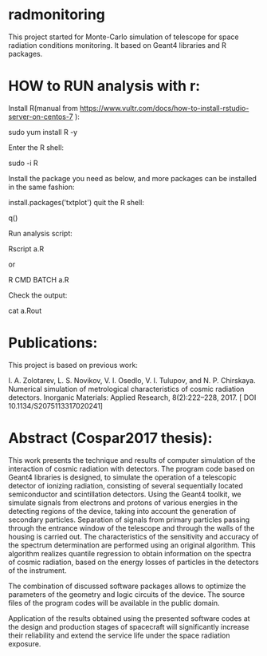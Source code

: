 # radmonitoring
This project started for Monte-Carlo simulation of telescope for space radiation conditions monitoring.
It based on Geant4 libraries and R packages.

# HOW to RUN analysis with r:

Install R(manual from https://www.vultr.com/docs/how-to-install-rstudio-server-on-centos-7 ):

sudo yum install R -y

Enter the R shell:

  sudo -i R

Install the package you need as below, and more packages can be installed in the same fashion:

  install.packages('txtplot')
quit the R shell:

  q()

Run analysis script:

  Rscript a.R

or

  R CMD BATCH a.R

Check the output:

  cat a.Rout


# Publications:
This project is based on previous work:

I. A. Zolotarev, L. S. Novikov, V. I. Osedlo, V. I. Tulupov, and N. P. Chirskaya. Numerical simulation of metrological characteristics of cosmic radiation detectors. Inorganic Materials: Applied Research, 8(2):222–228, 2017. [ DOI 10.1134/S2075113317020241]

# Abstract (Cospar2017 thesis):

This work presents the technique and results of computer simulation of the interaction of cosmic radiation with detectors.
The program code based on Geant4 libraries is designed, to simulate the operation of a telescopic detector of ionizing radiation,
consisting of several sequentially located semiconductor and scintillation detectors. Using the Geant4 toolkit,
we simulate signals from electrons and protons of various energies in the detecting regions of the device, taking into account
the generation of secondary particles. Separation of signals from primary particles passing through the entrance window of the telescope
and through the walls of the housing is carried out.  The characteristics of the sensitivity and accuracy
of the spectrum determination are performed using an original algorithm. This algorithm realizes quantile regression to obtain
information on the spectra of cosmic radiation, based on the energy losses of particles in the detectors of the instrument.



The combination of discussed software packages allows to optimize the parameters of the geometry and logic circuits of the device. The source files of the program codes will be available in the public domain.

 Application of the results obtained using the presented software codes at the design and production stages of spacecraft will significantly increase their reliability and extend the service life under the space radiation exposure.
